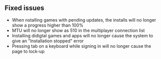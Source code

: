 ## Fixed issues
- When nstalling games with pending updates, the installs will no longer show a progress higher than 100%
- MTU will no longer show as 510 in the multiplayer connection list
- Installing didigtal games and apps will no longer cause the system to give an "Installation stopped" error
- Pressing tab on a keyboard while signing in will no longer cause the page to lock-up